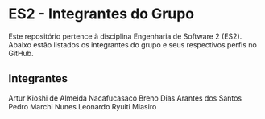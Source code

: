 # ES2 - Integrantes do Grupo
Este repositório pertence à disciplina Engenharia de Software 2 (ES2).
Abaixo estão listados os integrantes do grupo e seus respectivos perfis no GitHub.

## Integrantes
Artur Kioshi de Almeida Nacafucasaco
Breno Dias Arantes dos Santos
Pedro Marchi Nunes
Leonardo Ryuiti Miasiro
